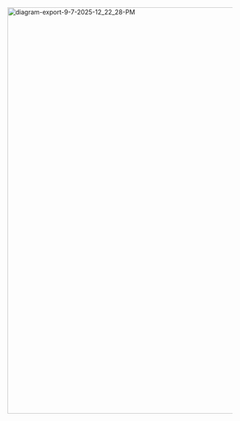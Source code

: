 <img width="1659" height="911" alt="diagram-export-9-7-2025-12_22_28-PM" src="https://github.com/user-attachments/assets/53b0e05b-1601-493f-a756-b46926db973d" />
